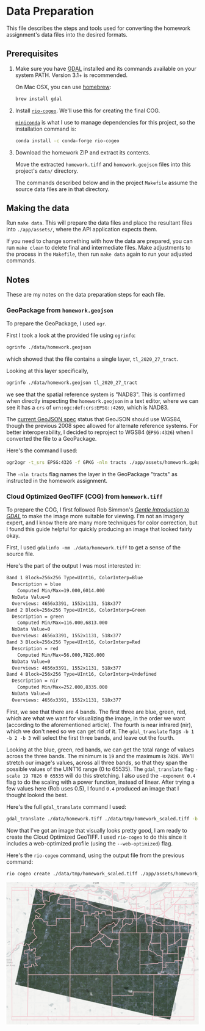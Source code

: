 # Data Preparation

This file describes the steps and tools used for converting the homework assignment's data files into the desired formats.

## Prerequisites

1. Make sure you have [GDAL](https://gdal.org/) installed and its commands available on your system PATH. Version 3.1+ is recommended.

   On Mac OSX, you can use [homebrew](https://brew.sh/):

   ```sh
   brew install gdal
   ```

2. Install [`rio-cogeo`](https://cogeotiff.github.io/rio-cogeo/). We'll use this for creating the final COG.

   [`miniconda`](https://conda.io/en/latest/miniconda) is what I use to manage dependencies for this project, so the installation command is:

   ```sh
   conda install -c conda-forge rio-cogeo
   ```

3. Download the homework ZIP and extract its contents.

   Move the extracted `homework.tiff` and `homework.geojson` files into this project's `data/` directory.

   The commands described below and in the project `Makefile` assume the source data files are in that directory.

## Making the data

Run `make data`. This will prepare the data files and place the resultant files into `./app/assets/`, where the API application expects them.

If you need to change something with how the data are prepared, you can run `make clean` to delete final and intermediate files. Make adjustments to the process in the `Makefile`, then run `make data` again to run your adjusted commands.

## Notes

These are my notes on the data preparation steps for each file.

### GeoPackage from `homework.geojson`

To prepare the GeoPackage, I used `ogr`.

First I took a look at the provided file using `ogrinfo`:

```sh
ogrinfo ./data/homework.geojson
```

which showed that the file contains a single layer, `tl_2020_27_tract`.

Looking at this layer specifically,

```sh
ogrinfo ./data/homework.geojson tl_2020_27_tract
```

we see that the spatial reference system is "NAD83". This is confirmed when directly inspecting the `homework.geojson` in a text editor, where we can see it has a `crs` of `urn:ogc:def:crs:EPSG::4269`, which is NAD83.

The [current GeoJSON spec](https://datatracker.ietf.org/doc/html/rfc7946) status that GeoJSON should use WGS84, though the previous 2008 spec allowed for alternate reference systems. For better interoperability, I decided to reproject to WGS84 (`EPSG:4326`) when I converted the file to a GeoPackage.

Here's the command I used:

```sh
ogr2ogr -t_srs EPSG:4326 -f GPKG -nln tracts ./app/assets/homework.gpkg ./data/homework.geojson
```

The `-nln tracts` flag names the layer in the GeoPackage "tracts" as instructed in the homework assignment.

### Cloud Optimized GeoTIFF (COG) from `homework.tiff`

To prepare the COG, I first followed Rob Simmon's [_Gentle Introduction to GDAL_](https://medium.com/planet-stories/a-gentle-introduction-to-gdal-part-4-working-with-satellite-data-d3835b5e2971) to make the image more suitable for viewing. I'm not an imagery expert, and I know there are many more techniques for color correction, but I found this guide helpful for quickly producing an image that looked fairly okay.

First, I used `gdalinfo -mm ./data/homework.tiff` to get a sense of the source file.

Here's the part of the output I was most interested in:

```txt
Band 1 Block=256x256 Type=UInt16, ColorInterp=Blue
  Description = blue
    Computed Min/Max=19.000,6014.000
  NoData Value=0
  Overviews: 4656x3391, 1552x1131, 518x377
Band 2 Block=256x256 Type=UInt16, ColorInterp=Green
  Description = green
    Computed Min/Max=116.000,6813.000
  NoData Value=0
  Overviews: 4656x3391, 1552x1131, 518x377
Band 3 Block=256x256 Type=UInt16, ColorInterp=Red
  Description = red
    Computed Min/Max=56.000,7826.000
  NoData Value=0
  Overviews: 4656x3391, 1552x1131, 518x377
Band 4 Block=256x256 Type=UInt16, ColorInterp=Undefined
  Description = nir
    Computed Min/Max=252.000,8335.000
  NoData Value=0
  Overviews: 4656x3391, 1552x1131, 518x377
```

First, we see that there are 4 bands. The first three are blue, green, red, which are what we want for visualizing the image, in the order we want (according to the aforementioned article). The fourth is near infrared (nir), which we don't need so we can get rid of it. The `gdal_translate` flags `-b 1 -b 2 -b 3` will select the first three bands, and leave out the fourth.

Looking at the blue, green, red bands, we can get the total range of values across the three bands. The minimum is `19` and the maximum is `7826`. We'll stretch our image's values, across all three bands, so that they span the possible values of the UINT16 range (0 to 65535). The `gdal_translate` flag `-scale 19 7826 0 65535` will do this stretching. I also used the `-exponent 0.4` flag to do the scaling with a power function, instead of linear. After trying a few values here (Rob uses 0.5), I found `0.4` produced an image that I thought looked the best.

Here's the full `gdal_translate` command I used:

```sh
gdal_translate ./data/homework.tiff ./data/tmp/homework_scaled.tiff -b 1 -b 2 -b 3 -scale 19 7826 0 65535 -exponent 0.4 -co COMPRESS=DEFLATE -co PHOTOMETRIC=RGB
```

Now that I've got an image that visually looks pretty good, I am ready to create the Cloud Optimized GeoTIFF. I used `rio-cogeo` to do this since it includes a web-optimized profile (using the `--web-optimized`) flag.

Here's the `rio-cogeo` command, using the output file from the previous command:

```sh
rio cogeo create ./data/tmp/homework_scaled.tiff ./app/assets/homework_cog.tiff --web-optimized --add-mask
```

![preview image](/preview.png)
